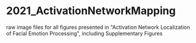 # 2021_ActivationNetworkMapping
raw image files for all figures presented in "Activation Network Localization of Facial Emotion Processing", including Supplementary Figures
